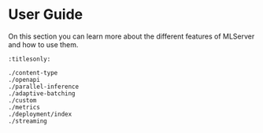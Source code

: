 # User Guide

On this section you can learn more about the different features of MLServer and
how to use them.

```{toctree}
:titlesonly:

./content-type
./openapi
./parallel-inference
./adaptive-batching
./custom
./metrics
./deployment/index
./streaming
```
